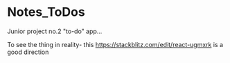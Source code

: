# Notes_ToDos
Junior project no.2 "to-do" app...


To see the thing in reality- this https://stackblitz.com/edit/react-ugmxrk is a good direction
